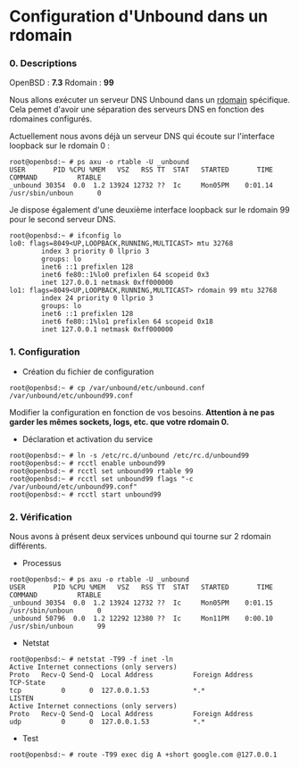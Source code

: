 # Configuration d'Unbound dans un rdomain

### 0. Descriptions

OpenBSD : **7.3**
Rdomain : **99**

Nous allons exécuter un serveur DNS Unbound dans un [rdomain](https://man.openbsd.org/rdomain.4) spécifique.
Cela pemet d'avoir une séparation des serveurs DNS en fonction des rdomaines configurés.

Actuellement nous avons déjà un serveur DNS qui écoute sur l'interface loopback sur le rdomain 0 :
```shell
root@openbsd:~ # ps axu -o rtable -U _unbound
USER       PID %CPU %MEM   VSZ   RSS TT  STAT   STARTED       TIME COMMAND          RTABLE
_unbound 30354  0.0  1.2 13924 12732 ??  Ic     Mon05PM    0:01.14 /usr/sbin/unboun      0
```

Je dispose également d'une deuxième interface loopback sur le rdomain 99 pour le second serveur DNS.

```shell
root@openbsd:~ # ifconfig lo
lo0: flags=8049<UP,LOOPBACK,RUNNING,MULTICAST> mtu 32768
        index 3 priority 0 llprio 3
        groups: lo
        inet6 ::1 prefixlen 128
        inet6 fe80::1%lo0 prefixlen 64 scopeid 0x3
        inet 127.0.0.1 netmask 0xff000000
lo1: flags=8049<UP,LOOPBACK,RUNNING,MULTICAST> rdomain 99 mtu 32768
        index 24 priority 0 llprio 3
        groups: lo
        inet6 ::1 prefixlen 128
        inet6 fe80::1%lo1 prefixlen 64 scopeid 0x18
        inet 127.0.0.1 netmask 0xff000000
```

### 1. Configuration

* Création du fichier de configuration
```shell
root@openbsd:~ # cp /var/unbound/etc/unbound.conf /var/unbound/etc/unbound99.conf
```
Modifier la configuration en fonction de vos besoins.
**Attention à ne pas garder les mêmes sockets, logs, etc. que votre rdomain 0.**

* Déclaration et activation du service 
```shell
root@openbsd:~ # ln -s /etc/rc.d/unbound /etc/rc.d/unbound99
root@openbsd:~ # rcctl enable unbound99
root@openbsd:~ # rcctl set unbound99 rtable 99
root@openbsd:~ # rcctl set unbound99 flags "-c /var/unbound/etc/unbound99.conf"
root@openbsd:~ # rcctl start unbound99
```

### 2. Vérification

Nous avons à présent deux services unbound qui tourne sur 2 rdomain différents.

- Processus
```shell
root@openbsd:~ # ps axu -o rtable -U _unbound
USER       PID %CPU %MEM   VSZ   RSS TT  STAT   STARTED       TIME COMMAND          RTABLE
_unbound 30354  0.0  1.2 13924 12732 ??  Ic     Mon05PM    0:01.15 /usr/sbin/unboun      0
_unbound 50796  0.0  1.2 12292 12380 ??  Ic     Mon11PM    0:00.10 /usr/sbin/unboun      99

```

- Netstat
```shell
root@openbsd:~ # netstat -T99 -f inet -ln
Active Internet connections (only servers)
Proto   Recv-Q Send-Q  Local Address          Foreign Address        TCP-State
tcp          0      0  127.0.0.1.53           *.*                    LISTEN
Active Internet connections (only servers)
Proto   Recv-Q Send-Q  Local Address          Foreign Address
udp          0      0  127.0.0.1.53           *.*
```

- Test
```shell
root@openbsd:~ # route -T99 exec dig A +short google.com @127.0.0.1
```